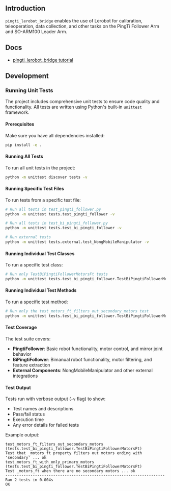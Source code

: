 ## Introduction
`pingti_lerobot_bridge` enables the use of Lerobot for calibration, teleoperation, data collection, and other tasks on the PingTi Follower Arm and SO-ARM100 Leader Arm.

## Docs
- [pingti_lerobot_bridge tutorial](./docs/pingti_lerobot_bridge_tutorial.md)

## Development

### Running Unit Tests

The project includes comprehensive unit tests to ensure code quality and functionality. All tests are written using Python's built-in `unittest` framework.

#### Prerequisites

Make sure you have all dependencies installed:
```bash
pip install -e .
```

#### Running All Tests

To run all unit tests in the project:
```bash
python -m unittest discover tests -v
```

#### Running Specific Test Files

To run tests from a specific test file:
```bash
# Run all tests in test_pingti_follower.py
python -m unittest tests.test_pingti_follower -v

# Run all tests in test_bi_pingti_follower.py
python -m unittest tests.test_bi_pingti_follower -v

# Run external tests
python -m unittest tests.external.test_NongMobileManipulator -v
```

#### Running Individual Test Classes

To run a specific test class:
```bash
# Run only TestBiPingtiFollowerMotorsFt tests
python -m unittest tests.test_bi_pingti_follower.TestBiPingtiFollowerMotorsFt -v
```

#### Running Individual Test Methods

To run a specific test method:
```bash
# Run only the test_motors_ft_filters_out_secondary_motors test
python -m unittest tests.test_bi_pingti_follower.TestBiPingtiFollowerMotorsFt.test_motors_ft_filters_out_secondary_motors -v
```

#### Test Coverage

The test suite covers:
- **PingtiFollower**: Basic robot functionality, motor control, and mirror joint behavior
- **BiPingtiFollower**: Bimanual robot functionality, motor filtering, and feature extraction
- **External Components**: NongMobileManipulator and other external integrations

#### Test Output

Tests run with verbose output (`-v` flag) to show:
- Test names and descriptions
- Pass/fail status
- Execution time
- Any error details for failed tests

Example output:
```
test_motors_ft_filters_out_secondary_motors (tests.test_bi_pingti_follower.TestBiPingtiFollowerMotorsFt)
Test that _motors_ft property filters out motors ending with 'secondary' ... ok
test_motors_ft_with_only_primary_motors (tests.test_bi_pingti_follower.TestBiPingtiFollowerMotorsFt)
Test _motors_ft when there are no secondary motors ... ok
----------------------------------------------------------------------
Ran 2 tests in 0.004s
OK
```